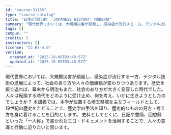 ```yaml
---
id: "course:31155"
type: "course-catalog"
title: "日本近現代史Ⅰ ／JAPANESE HISTORY: MODERNⅠ"
summary: "現代世界においては、大規模災害が頻発し、感染症が流行する一方、デジタル技術の進展によって、社会のあり方や人々の価値観が変わりつつあります。歴史を振り返れば、幕末から明治もまた、社会のあり方が大きく変容した時代でした。人々は転換する時代をどの…"
tags: []
campus: ""
credits: 2
instructors: []
license: "CC-BY-4.0"
version:
  created_at: "2025-10-09T03:48:57Z"
  updated_at: "2025-10-09T03:48:57Z"
---
```

現代世界においては、大規模災害が頻発し、感染症が流行する一方、デジタル技術の進展によって、社会のあり方や人々の価値観が変わりつつあります。歴史を振り返れば、幕末から明治もまた、社会のあり方が大きく変容した時代でした。人々は転換する時代をどのように受け止め、何を考え、いかに生きようとしたのでしょうか？ 本講義では、本学が位置する埼玉県域を主なフィールドとして、19世紀の歴史をたどることで、歴史学の手法を知り、歴史的なものの見方・考え方を身に着けることを目的とします。 史料としてとくに、日記や書簡、回想録といった「一人称」で書かれたエゴ・ドキュメントを活用することで、人々の意識と行動に迫りたいと思います。
